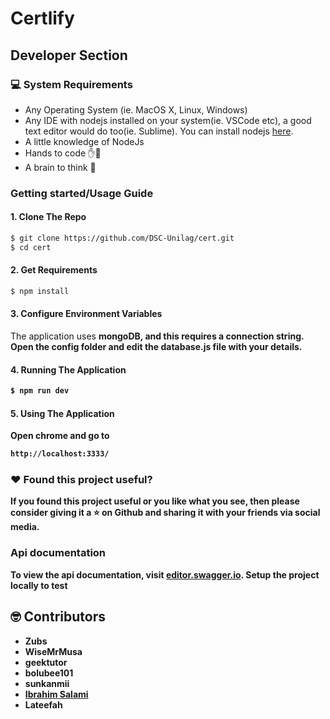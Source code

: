 # Certlify

##  Developer Section

###  💻 System Requirements
*  Any Operating System (ie. MacOS X, Linux, Windows)
*  Any IDE with nodejs installed on your system(ie. VSCode etc), a good text editor would do too(ie. Sublime). You can install nodejs [here](https://nodejs.org).
*  A little knowledge of NodeJs
*  Hands to code ✋🤚
*  A brain to think 🧠

###  Getting started/Usage Guide

####  1. Clone The Repo
```sh
$ git clone https://github.com/DSC-Unilag/cert.git
$ cd cert
```

####  2. Get Requirements
```sh
$ npm install
```

####  3. Configure Environment Variables
The application uses <strong>mongoDB<strong>, and this requires a connection string. Open the config folder and edit the database.js file with your details.

####  4. Running The Application
```sh
$ npm run dev
```

####  5. Using The Application
Open chrome and go to
```sh
http://localhost:3333/
```

### :heart: Found this project useful?
If you found this project useful or you like what you see, then please consider giving it a :star: on Github and sharing it with your friends via social media.

###  Api documentation

To view the api documentation, visit [editor.swagger.io](https://app.swaggerhub.com/apis-docs/DSC-cert-gen/certificate-generator/1.0.0). Setup the project locally to test

##  🤓 Contributors
*  **Zubs**
*  **WiseMrMusa**
*  **geektutor**
*  **bolubee101**
*  **sunkanmii**
*  **[Ibrahim Salami](https://www.behance.net/ibrahimsalami)**
*  **Lateefah**
